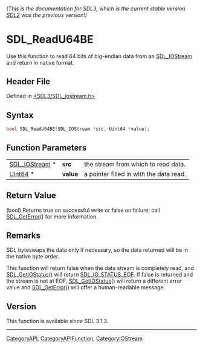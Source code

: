 ###### (This is the documentation for SDL3, which is the current stable version. [SDL2](https://wiki.libsdl.org/SDL2/) was the previous version!)
# SDL_ReadU64BE

Use this function to read 64 bits of big-endian data from an [SDL_IOStream](SDL_IOStream) and return in native format.

## Header File

Defined in [<SDL3/SDL_iostream.h>](https://github.com/libsdl-org/SDL/blob/main/include/SDL3/SDL_iostream.h)

## Syntax

```c
bool SDL_ReadU64BE(SDL_IOStream *src, Uint64 *value);
```

## Function Parameters

|                                |           |                                         |
| ------------------------------ | --------- | --------------------------------------- |
| [SDL_IOStream](SDL_IOStream) * | **src**   | the stream from which to read data.     |
| [Uint64](Uint64) *             | **value** | a pointer filled in with the data read. |

## Return Value

(bool) Returns true on successful write or false on failure; call
[SDL_GetError](SDL_GetError)() for more information.

## Remarks

SDL byteswaps the data only if necessary, so the data returned will be in
the native byte order.

This function will return false when the data stream is completely read,
and [SDL_GetIOStatus](SDL_GetIOStatus)() will return
[SDL_IO_STATUS_EOF](SDL_IO_STATUS_EOF). If false is returned and the stream
is not at EOF, [SDL_GetIOStatus](SDL_GetIOStatus)() will return a different
error value and [SDL_GetError](SDL_GetError)() will offer a human-readable
message.

## Version

This function is available since SDL 3.1.3.

----
[CategoryAPI](CategoryAPI), [CategoryAPIFunction](CategoryAPIFunction), [CategoryIOStream](CategoryIOStream)

